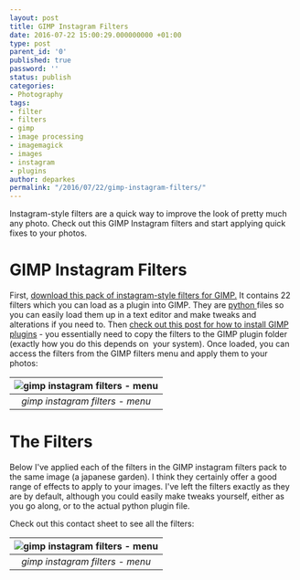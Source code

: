 ```yaml
---
layout: post
title: GIMP Instagram Filters
date: 2016-07-22 15:00:29.000000000 +01:00
type: post
parent_id: '0'
published: true
password: ''
status: publish
categories:
- Photography
tags:
- filter
- filters
- gimp
- image processing
- imagemagick
- images
- instagram
- plugins
author: deparkes
permalink: "/2016/07/22/gimp-instagram-filters/"
---
```

Instagram-style filters are a quick way to improve the look of pretty much any photo. Check out this GIMP Instagram filters and start applying quick fixes to your photos.
<h1>GIMP Instagram Filters</h1>
First, <a href="https://registry.gimp.org/node/28613">download this pack of instagram-style filters for GIMP.</a> It contains 22 filters which you can load as a plugin into GIMP. They are <a href="https://www.gimp.org/docs/python/">python </a>files so you can easily load them up in a text editor and make tweaks and alterations if you need to.
Then <a href="https://www.mahvin.com/2009/09/gimp-how-to-install-scripts-plug-ins-to.html">check out this post for how to install GIMP plugins</a> - you essentially need to copy the filters to the GIMP plugin folder (exactly how you do this depends on  your system).
Once loaded, you can access the filters from the GIMP filters menu and apply them to your photos:

| ![gimp instagram filters - menu]({{site.baseurl}}/assets/2016/07/menu.png) |
|:--:|
| *gimp instagram filters - menu* |

<h1>The Filters</h1>
Below I've applied each of the filters in the GIMP instagram filters pack to the same image (a japanese garden). I think they certainly offer a good range of effects to apply to your images.
I've left the filters exactly as they are by default, although you could easily make tweaks yourself, either as you go along, or to the actual python plugin file.

<!--[gallery size="large" type="slideshow" ids="2755,2756,2760,2761,2762,2763,2764,2765,2767,2768,2769,2770,2771,2772,2773,2780,2781,2782,2779,2778,2777,2776,2775"]-->

Check out this contact sheet to see all the filters:

| ![gimp instagram filters - menu]({{site.baseurl}}/assets/2016/07/out.jpg) |
|:--:|
| *gimp instagram filters - menu* |
